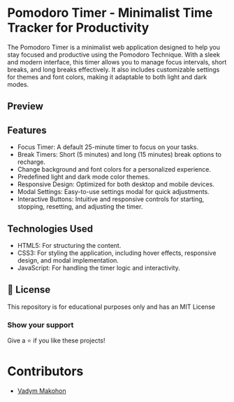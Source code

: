 # Pomodoro Timer - Minimalist Time Tracker for Productivity

The Pomodoro Timer is a minimalist web application designed to help you stay focused and productive using the Pomodoro Technique. With a sleek and modern interface, this timer allows you to manage focus intervals, short breaks, and long breaks effectively. It also includes customizable settings for themes and font colors, making it adaptable to both light and dark modes.

## Preview

## Features

- Focus Timer: A default 25-minute timer to focus on your tasks.
- Break Timers: Short (5 minutes) and long (15 minutes) break options to recharge.
- Change background and font colors for a personalized experience.
- Predefined light and dark mode color themes.
- Responsive Design: Optimized for both desktop and mobile devices.
- Modal Settings: Easy-to-use settings modal for quick adjustments.
- Interactive Buttons: Intuitive and responsive controls for starting, stopping, resetting, and adjusting the timer.

## Technologies Used

- HTML5: For structuring the content.
- CSS3: For styling the application, including hover effects, responsive design, and modal implementation.
- JavaScript: For handling the timer logic and interactivity.

## 📜 License

This repository is for educational purposes only and has an MIT License

### Show your support

Give a ⭐ if you like these projects!

# Contributors

- [Vadym Makohon](https://github.com/VadymMakohon)
